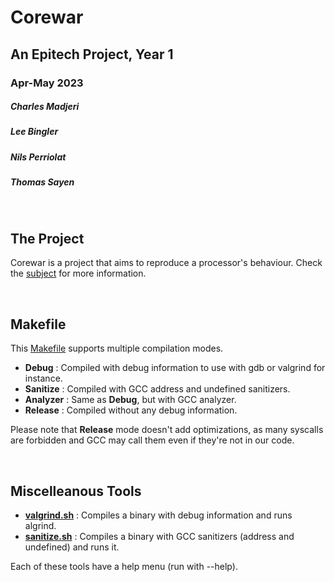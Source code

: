 # Corewar
## An Epitech Project, Year 1
### Apr-May 2023
##### Charles Madjeri
##### Lee Bingler
##### Nils Perriolat
##### Thomas Sayen

<br>

## The Project

Corewar is a project that aims to reproduce a processor's behaviour.
Check the [subject](Subject%20Corewar.pdf) for more information.

<br>

## Makefile

This [Makefile](Makefile) supports multiple compilation modes.
- **Debug** : Compiled with debug information to use with gdb or valgrind for instance.
- **Sanitize** : Compiled with GCC address and undefined sanitizers.
- **Analyzer** : Same as **Debug**, but with GCC analyzer.
- **Release** : Compiled without any debug information.

Please note that **Release** mode doesn't add optimizations, as many syscalls are forbidden and GCC may call them even if they're not in our code.

<br>

## Miscelleanous Tools

- **[valgrind.sh](valgrind.sh)** : Compiles a binary with debug information and runs algrind.
- **[sanitize.sh](sanitize.sh)** : Compiles a binary with GCC sanitizers (address and undefined) and runs it.

Each of these tools have a help menu (run with --help).